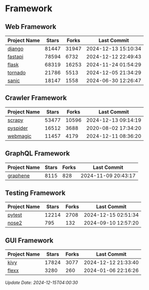 # Framework

## Web Framework
| Project Name | Stars | Forks | Last Commit |
| ------------ | ----- | ----- | ----------- |
| [django](https://github.com/django/django) | 81447 | 31947 | 2024-12-13 15:10:34 |
| [fastapi](https://github.com/fastapi/fastapi) | 78594 | 6732 | 2024-12-12 22:49:43 |
| [flask](https://github.com/pallets/flask) | 68319 | 16253 | 2024-11-24 01:54:29 |
| [tornado](https://github.com/tornadoweb/tornado) | 21786 | 5513 | 2024-12-05 21:34:29 |
| [sanic](https://github.com/sanic-org/sanic) | 18147 | 1558 | 2024-06-30 12:26:47 |

## Crawler Framework
| Project Name | Stars | Forks | Last Commit |
| ------------ | ----- | ----- | ----------- |
| [scrapy](https://github.com/scrapy/scrapy) | 53477 | 10596 | 2024-12-13 09:14:19 |
| [pyspider](https://github.com/binux/pyspider) | 16512 | 3688 | 2020-08-02 17:34:20 |
| [webmagic](https://github.com/code4craft/webmagic) | 11457 | 4179 | 2024-12-11 08:36:20 |

## GraphQL Framework
| Project Name | Stars | Forks | Last Commit |
| ------------ | ----- | ----- | ----------- |
| [graphene](https://github.com/graphql-python/graphene) | 8115 | 828 | 2024-11-09 20:43:17 |

## Testing Framework
| Project Name | Stars | Forks | Last Commit |
| ------------ | ----- | ----- | ----------- |
| [pytest](https://github.com/pytest-dev/pytest) | 12214 | 2708 | 2024-12-15 02:51:34 |
| [nose2](https://github.com/nose-devs/nose2) | 795 | 132 | 2024-09-10 12:57:20 |

## GUI Framework
| Project Name | Stars | Forks | Last Commit |
| ------------ | ----- | ----- | ----------- |
| [kivy](https://github.com/kivy/kivy) | 17824 | 3077 | 2024-12-12 21:33:40 |
| [flexx](https://github.com/flexxui/flexx) | 3280 | 260 | 2024-01-06 22:16:26 |

*Update Date: 2024-12-15T04:00:30*